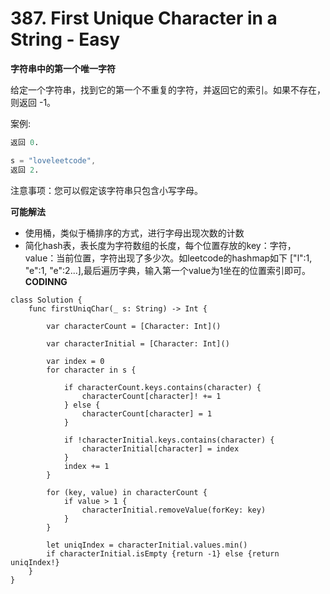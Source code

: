 # 387. First Unique Character in a String - Easy

**字符串中的第一个唯一字符**

给定一个字符串，找到它的第一个不重复的字符，并返回它的索引。如果不存在，则返回 -1。

案例:
```s = "leetcode"
返回 0.

s = "loveleetcode",
返回 2.
```
注意事项：您可以假定该字符串只包含小写字母。

**可能解法**
- 使用桶，类似于桶排序的方式，进行字母出现次数的计数
- 简化hash表，表长度为字符数组的长度，每个位置存放的key：字符，value：当前位置，字符出现了多少次。如leetcode的hashmap如下
["l":1,
"e":1,
"e":2...],最后遍历字典，输入第一个value为1坐在的位置索引即可。
**CODINNG**

```
class Solution {
    func firstUniqChar(_ s: String) -> Int {

        var characterCount = [Character: Int]()

        var characterInitial = [Character: Int]()

        var index = 0
        for character in s {

            if characterCount.keys.contains(character) {
                characterCount[character]! += 1
            } else {
                characterCount[character] = 1
            }

            if !characterInitial.keys.contains(character) {
                characterInitial[character] = index
            }
            index += 1
        }

        for (key, value) in characterCount {
            if value > 1 {
                characterInitial.removeValue(forKey: key)
            }
        }

        let uniqIndex = characterInitial.values.min()
        if characterInitial.isEmpty {return -1} else {return uniqIndex!}
    }
}
```
